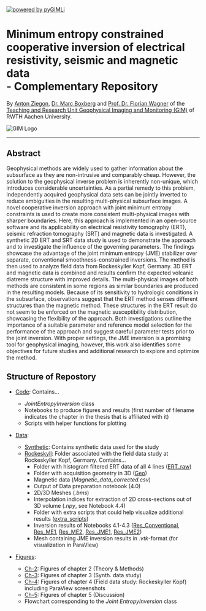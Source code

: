 [![powered by pyGIMLi](https://img.shields.io/badge/powered%20by-pyGIMLi-informational?style=flat&logo=python&logoColor=white)](https://www.pygimli.org)
# Minimum entropy constrained cooperative inversion of electrical resistivity, seismic and magnetic data <br>- Complementary Repository

By [Anton Ziegon](https://www.gim.rwth-aachen.de/team/alumni/), [Dr. Marc Boxberg](https://www.gim.rwth-aachen.de/team/marc-boxberg/) and [Prof. Dr. Florian Wagner](https://www.gim.rwth-aachen.de/team/florian-wagner/) of the [Teaching and Research Unit Geophysical Imaging and Monitoring (GIM)](https://www.gim.rwth-aachen.de/about/) of RWTH Aachen University.

![GIM Logo](https://www.gim.rwth-aachen.de/images/logos/gim_logo.svg)

---
## Abstract
Geophysical methods are widely used to gather information about the subsurface as they are non-intrusive and comparably cheap. However, the solution to the geophysical inverse problem is inherently non-unique, which introduces considerable uncertainties. As a partial remedy to this problem, independently acquired geophysical data sets can be jointly inverted to reduce ambiguities in the resulting multi-physical subsurface images. A novel cooperative inversion approach with joint minimum entropy constraints is used to create more consistent multi-physical images with sharper boundaries. Here, this approach is implemented in an open-source software and its applicability on electrical resistivity tomography (ERT), seismic refraction tomography (SRT) and magnetic data is investigated. A synthetic 2D ERT and SRT data study is used to demonstrate the approach and to investigate the influence of the governing parameters. The findings showcase the advantage of the joint minimum entropy (JME) stabilizer over separate, conventional smoothness-constrained inversions. The method is then used to analyze field data from Rockeskyller Kopf, Germany. 3D ERT and magnetic data is combined and results confirm the expected volcanic diatreme structure with improved details. The multi-physical images of both methods are consistent in some regions as similar boundaries are produced in the resulting models. Because of its sensitivity to hydrologic conditions in the subsurface, observations suggest that the ERT method senses different structures than the magnetic method. These structures in the ERT result do not seem to be enforced on the magnetic susceptibility distribution, showcasing the flexibility of the approach. Both investigations outline the importance of a suitable parameter and reference model selection for the performance of the approach and suggest careful parameter tests prior to the joint inversion. With proper settings, the JME inversion is a promising tool for geophysical imaging, however, this work also identifies some objectives for future studies and additional research to explore and optimize the method.

## Structure of Repostory
- [Code](./Code): Contains...
    - *JointEntropyInversion* class
    - Notebooks to produce figures and results (first number of filename indicates the chapter in the thesis that is affiliated with it)
    - Scripts with helper functions for plotting

-  [Data](./Data):
    - [Synthetic](./Data/Synthetic): Contains synthetic data used for the study
    - [Rockeskyll](./Data/Rockeskyll): Folder associated with the field data study at Rockeskyller Kopf, Germany. Contains...
        - Folder with histogram filtered ERT data of all 4 lines ([ERT_raw]('./Data/Rockeskyll/ERT_raw'))
        - Folder with acquisition geometry in 3D ([Geo](./Data/Rockeskyll/Geo))
        - Magnetic data (*Magnetic_data_corrected.csv*)
        - Output of Data preparation notebook (4.0)
        - 2D/3D Meshes (*.bms*)
        - Interpolation indices for extraction of 2D cross-sections out of 3D volume (*.npy*, see Notebook 4.4)
        - Folder with extra scripts that could help visualize additional results ([extra_scripts](./Data/Rockeskyll/extra_scripts))
        - Inversion results of Notebooks 4.1-4.3 ([Res_Conventional](./Data/Rockeskyll/Res_Conventional), [Res_ME1](./Data/Rockeskyll/Res_ME1),  [Res_ME2](./Data/Rockeskyll/Res_ME2),  [Res_JME1](./Data/Rockeskyll/Res_JME1),  [Res_JME2](./Data/Rockeskyll/Res_JME2))
        - Mesh containing JME inversion results in *.vtk*-format (for visualization in ParaView)
  - [Figures](./Figures):
      - [Ch-2](./Figures/Ch-2): Figures of chapter 2 (Theory & Methods)
      - [Ch-3](./Figures/Ch-3): Figures of chapter 3 (Synth. data study)
      - [Ch-4](./Figures/Ch-4): Figures of chapter 4 (Field data study: Rockeskyller Kopf) including ParaView screenshots
      - [Ch-5](./Figures/Ch-5): Figures of chapter 5 (Discussion)
      - Flowchart corresponding to the *Joint EntropyInversion* class

